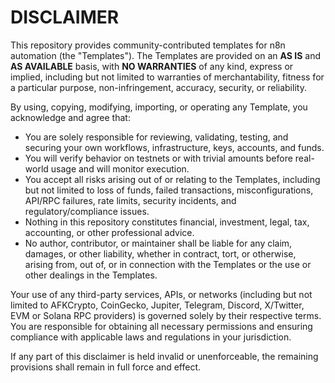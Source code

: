 # DISCLAIMER

This repository provides community-contributed templates for n8n automation (the "Templates"). The Templates are provided on an **AS IS** and **AS AVAILABLE** basis, with **NO WARRANTIES** of any kind, express or implied, including but not limited to warranties of merchantability, fitness for a particular purpose, non-infringement, accuracy, security, or reliability.

By using, copying, modifying, importing, or operating any Template, you acknowledge and agree that:

- You are solely responsible for reviewing, validating, testing, and securing your own workflows, infrastructure, keys, accounts, and funds.
- You will verify behavior on testnets or with trivial amounts before real-world usage and will monitor execution.
- You accept all risks arising out of or relating to the Templates, including but not limited to loss of funds, failed transactions, misconfigurations, API/RPC failures, rate limits, security incidents, and regulatory/compliance issues.
- Nothing in this repository constitutes financial, investment, legal, tax, accounting, or other professional advice.
- No author, contributor, or maintainer shall be liable for any claim, damages, or other liability, whether in contract, tort, or otherwise, arising from, out of, or in connection with the Templates or the use or other dealings in the Templates.

Your use of any third-party services, APIs, or networks (including but not limited to AFKCrypto, CoinGecko, Jupiter, Telegram, Discord, X/Twitter, EVM or Solana RPC providers) is governed solely by their respective terms. You are responsible for obtaining all necessary permissions and ensuring compliance with applicable laws and regulations in your jurisdiction.

If any part of this disclaimer is held invalid or unenforceable, the remaining provisions shall remain in full force and effect.
